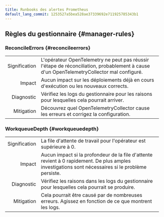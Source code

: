 ```yaml
---
title: Runbooks des alertes Prometheus
default_lang_commit: 1253527a5bea528ae37339692e711925785343b1
---
```


## Règles du gestionnaire {#manager-rules}

### ReconcileErrors {#reconcileerrors}

|               |                                                                                                                                          |
| ------------: | ---------------------------------------------------------------------------------------------------------------------------------------- |
| Signification | L'opérateur OpenTelemetry ne peut pas réussir l'étape de réconciliation, probablement à cause d'un OpenTelemetryCollector mal configuré. |
|        Impact | Aucun impact sur les déploiements déjà en cours d'exécution ou les nouveaux corrects.                                                    |
|    Diagnostic | Vérifiez les logs du gestionnaire pour les raisons pour lesquelles cela pourrait arriver.                                                |
|    Mitigation | Découvrez quel OpenTelemetryCollector cause les erreurs et corrigez la configuration.                                                    |

### WorkqueueDepth {#workqueuedepth}

|               |                                                                                                                                                    |
| ------------: | -------------------------------------------------------------------------------------------------------------------------------------------------- |
| Signification | La file d'attente de travail pour l'opérateur est supérieure à 0.                                                                                  |
|        Impact | Aucun impact si la profondeur de la file d'attente revient à 0 rapidement. De plus amples investigations sont nécessaires si le problème persiste. |
|    Diagnostic | Vérifiez les raisons dans les logs du gestionnaire pour lesquelles cela pourrait se produire.                                                      |
|    Mitigation | Cela pourrait être causé par de nombreuses erreurs. Agissez en fonction de ce que montrent les logs.                                               |
